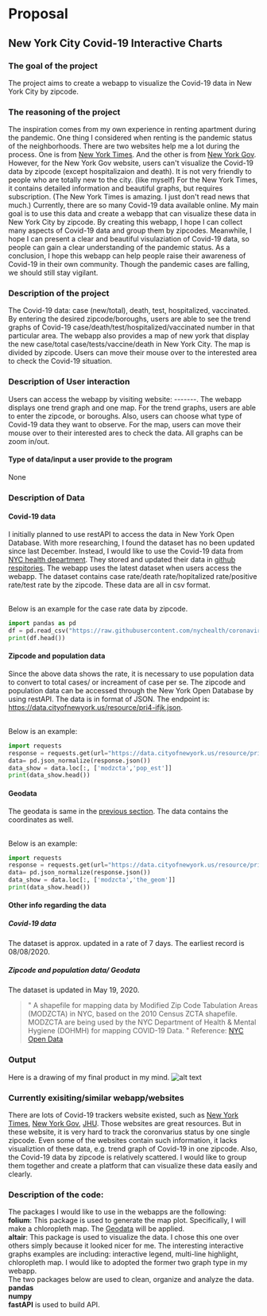 # Proposal 
## New York City Covid-19 Interactive Charts

### The goal of the project 
The project aims to create a webapp to visualize the Covid-19 data in New York City by zipcode. 

### The reasoning of the project
The inspiration comes from my own experience in renting apartment during the pandemic. One thing I considered when renting is the pandemic status of the neighborhoods. There are two websites help me a lot during the process. One is from [New York Times](https://www.nytimes.com/interactive/2020/us/coronavirus-us-cases.html). And the other is from [New York Gov](https://www1.nyc.gov/site/doh/covid/covid-19-data.page#7day). However, for the New York Gov website, users can't visualize the Covid-19 data by zipcode (except hospitalizaion and death). It is not very friendly to people who are totally new to the city. (like myself)  For the New York Times, it contains detailed information and beautiful graphs, but requires subscription. (The New York Times is amazing. I just don't read news that much.) Currently, there are so many Covid-19 data available online. My main goal is to use this data and create a webapp that can visualize these data in New York City by zipcode. By creating this webapp, I hope I can collect many aspects of Covid-19 data and group them by zipcodes. Meanwhile, I hope I can present a clear and beautiful visulaziation of Covid-19 data, so people can gain a clear understanding of the pandemic status. As a conclusion, I hope this webapp can help people raise their awareness of Covid-19 in their own community. Though the pandemic cases are falling, we should still stay vigilant. 

### Description of the project
The Covid-19 data: case (new/total), death, test, hospitalized, vaccinated.
<br> By entering the desired zipcode/boroughs, users are able to see the trend graphs of Covid-19 case/death/test/hospitalized/vaccinated number in that particular area. The webapp also provides a map of new york that display the new case/total case/tests/vaccine/death in New York City. The map is divided by zipcode. Users can move their mouse over to the interested area to check the Covid-19 situation.

### Description of User interaction 
Users can access the webapp by visiting website: -------. The webapp displays one trend graph and one map. For the trend graphs, users are able to enter the zipcode, or boroughs. Also, users can choose what type of Covid-19 data they want to observe. For the map, users can move their mouse over to their interested ares to check the data. All graphs can be zoom in/out. 
#### Type of data/input a user provide to the program
None

### Description of Data
#### Covid-19 data 
I initially planned to use restAPI to access the data in New York Open Database. With more researching, I found the dataset has no been updated since last December. Instead, I would like to use the Covid-19 data from [NYC health department](https://www1.nyc.gov/site/doh/covid/covid-19-data-totals.page#zip). They stored and updated their data in [github respitories](https://github.com/nychealth/coronavirus-data/tree/master/trends). The webapp uses the latest dataset when users access the webapp. The dataset contains case rate/death rate/hopitalized rate/positive rate/test rate by the zipcode. These data are all in csv format. 

<br> Below is an example for the case rate data by zipcode.

``` Python 
import pandas as pd 
df = pd.read_csv("https://raw.githubusercontent.com/nychealth/coronavirus-data/master/trends/caserate-by-modzcta.csv", header=None)
print(df.head())
```
#### Zipcode and population data
Since the above data shows the rate, it is necessary to use population data to convert to total cases/ or increament of case per se. The zipcode and population data can be accessed through the New York Open Database by using restAPI. The data is in format of JSON. The endpoint is: https://data.cityofnewyork.us/resource/pri4-ifjk.json. 

<br> Below is an example: 

```Python
import requests
response = requests.get(url="https://data.cityofnewyork.us/resource/pri4-ifjk.json")
data= pd.json_normalize(response.json())
data_show = data.loc[:, ['modzcta','pop_est']]
print(data_show.head())
```
#### Geodata
The geodata is same in the [previous section](####Zipcode-and-population-data). 
The data contains the coordinates as well. 

<br> Below is an example: 

```Python
import requests
response = requests.get(url="https://data.cityofnewyork.us/resource/pri4-ifjk.json")
data= pd.json_normalize(response.json())
data_show = data.loc[:, ['modzcta','the_geom']]
print(data_show.head())
```
#### Other info regarding the data
##### Covid-19 data
The dataset is approx. updated in a rate of 7 days. The earliest record is 08/08/2020.
##### Zipcode and population data/ Geodata
The dataset is updated in May 19, 2020. 
> " A shapefile for mapping data by Modified Zip Code Tabulation Areas (MODZCTA) in NYC, based on the 2010 Census ZCTA shapefile. MODZCTA are being used by the NYC Department of Health & Mental Hygiene (DOHMH) for mapping COVID-19 Data. "
> Reference: [NYC Open Data](https://data.cityofnewyork.us/Health/Modified-Zip-Code-Tabulation-Areas-MODZCTA-/pri4-ifjk)

### Output 
Here is a drawing of my final product in my mind. 
![alt text](https://raw.githubusercontent.com/yam020/NYCCIC/main/img/img.png)

### Currently exisiting/similar webapp/websites
There are lots of Covid-19 trackers website existed, such as [New York Times](https://www.nytimes.com/interactive/2020/us/coronavirus-us-cases.html), [New York Gov](https://www1.nyc.gov/site/doh/covid/covid-19-data.page#7day), [JHU](https://coronavirus.jhu.edu/us-map). Those websites are great resources. But in these website, it is very hard to track the coronvarius status by one single zipcode. Even some of the websites contain such information, it lacks visualiztion of these data, e.g. trend graph of Covid-19 in one zipcode. Also, the Covid-19 data by zipcode is relatively scattered. I would like to group them together and create a platform that can visualize these data easily and clearly. 

### Description of the code:
The packages I would like to use in the webapps are the following: 
<br> **folium**: This package is used to generate the map plot. Specifically, I will make a chloropleth map. The [Geodata](####Geodata) will be applied. 
<br> **altair**: This package is used to visualize the data. I chose this one over others simply because it looked nicer for me. The interesting interactive graphs examples are including: interactive legend, multi-line highlight, chloropleth map. I would like to adopted the former two graph type in my webapp.
<br> The two packages below are used to clean, organize and analyze the data. 
<br> **pandas**
<br> **numpy**
<br> **fastAPI** is used to build API. 
